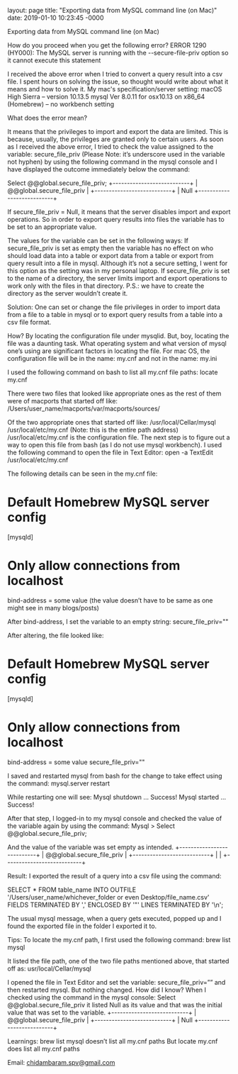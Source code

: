 layout: page
title: "Exporting data from MySQL command line (on Mac)"
date: 2019-01-10 10:23:45 -0000

Exporting data from MySQL command line (on Mac)

How do you proceed when you get the following error? 
ERROR 1290 (HY000): The MySQL server is running with the --secure-file-priv option so it cannot execute this statement

I received the above error when I tried to convert a query result into a csv file. I spent hours on solving the issue, so thought would write about what it means and how to solve it. My mac's specification/server setting:
​macOS High Sierra – version 10.13.5
mysql  Ver 8.0.11 for osx10.13 on x86_64 (Homebrew) – no workbench setting

What does the error mean?

It means that the privileges to import and export the data are limited. This is because, usually, the privileges are granted only to certain users. As soon as I received the above error, I tried to check the value assigned to the variable: secure_file_priv (Please Note: it’s underscore used in the variable not hyphen) by using the following command in the mysql console and I have displayed the outcome immediately below the command:

Select @@global.secure_file_priv;
+---------------------------+
| @@global.secure_file_priv |
+---------------------------+
|                   	Null
+---------------------------+

If secure_file_priv = Null, it means that the server disables import and export operations. So in order to export query results into files the variable has to be set to an appropriate value.

The values for the variable can be set in the following ways:
If secure_file_priv is set as empty then the variable has no effect on who should load data into a table or export data from a table or export from query result into a file in mysql. Although it’s not a secure setting, I went for this option as the setting was in my personal laptop.
If secure_file_priv is set to the name of a directory, the server limits import and export operations to work only with the files in that directory. P.S.: we have to create the directory as the server wouldn’t create it.

Solution:
One can set or change the file privileges in order to import data from a file to a table in mysql or to export query results from a table into a csv file format.

How?
By locating the configuration file under mysqlid. But, boy, locating the file was a daunting task. What operating system and what version of mysql one’s using are significant factors in locating the file. For mac OS, the configuration file will be in the name: my.cnf and not in the name: my.ini

I used the following command on bash to list all my.cnf file paths:
locate my.cnf

There were two files that looked like appropriate ones as the rest of them were of macports that started off like:
/Users/user_name/macports/var/macports/sources/

Of the two appropriate ones that started off like:
/usr/local/Cellar/mysql
/usr/local/etc/my.cnf (Note: this is the entire path address)
/usr/local/etc/my.cnf is the configuration file. The next step is to figure out a way to open this file from bash (as I do not use mysql workbench). I used the following command to open the file in Text Editor: 
open -a TextEdit /usr/local/etc/my.cnf

The following details can be seen in the my.cnf file:
# Default Homebrew MySQL server config
[mysqld]

# Only allow connections from localhost
bind-address = some value (the value doesn’t have to be same as one might see in many blogs/posts)

After bind-address, I set the variable to an empty string:
secure_file_priv=""

After altering, the file looked like:
# Default Homebrew MySQL server config
[mysqld]

# Only allow connections from localhost
bind-address = some value
secure_file_priv=""

I saved and restarted mysql from bash for the change to take effect using the command:
mysql.server restart

While restarting one will see:
Mysql shutdown
…
Success!
Mysql started
…
Success!

After that step, I logged-in to my mysql console and checked the value of the variable again by using the command:
Mysql > Select @@global.secure_file_priv;

And the value of the variable was set empty as intended.
+---------------------------+
| @@global.secure_file_priv |
+---------------------------+
|                       	|
+---------------------------+

Result:
I exported the result of a query into a csv file using the command:

SELECT * FROM table_name INTO OUTFILE '/Users/user_name/whichever_folder or even Desktop/file_name.csv'
FIELDS TERMINATED BY ','
ENCLOSED BY '"'
LINES TERMINATED BY '\n';

The usual mysql message, when a query gets executed, popped up and I found the exported file in the folder I exported it to.

Tips:
To locate the my.cnf path, I first used the following command:
brew list mysql

It listed the file path, one of the two file paths mentioned above, that started off as:
usr/local/Cellar/mysql

I opened the file in Text Editor and set the variable: secure_file_priv=”” and then restarted mysql. But nothing changed. How did I know? When I checked using the command in the mysql console:
Select @@global.secure_file_priv it listed Null as its value and that was the initial value that was set to the variable.
+---------------------------+
| @@global.secure_file_priv |
+---------------------------+
|                   	Null
+---------------------------+

Learnings:
brew list mysql doesn’t list all my.cnf paths
But locate my.cnf does list all my.cnf paths

Email: chidambaram.spv@gmail.com





